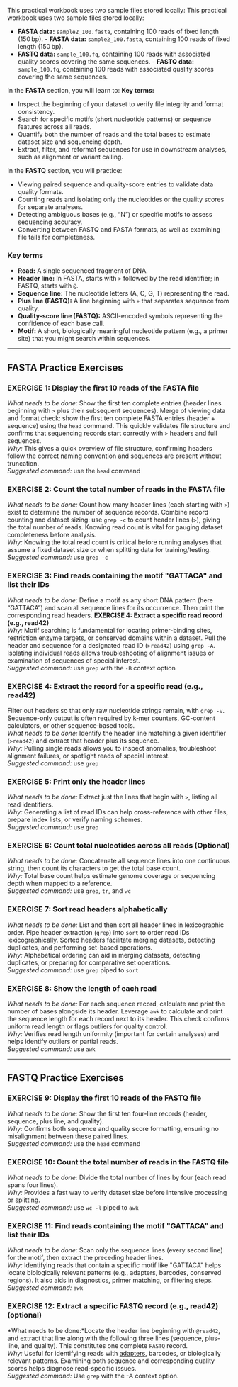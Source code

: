 <!-- Introduction -->
This practical workbook uses two sample files stored locally:		This practical workbook uses two sample files stored locally:
- **FASTA data:** `sample2_100.fasta`, containing 100 reads of fixed length (150 bp).		- **FASTA data:** `sample2_100.fasta`, containing 100 reads of fixed length (150 bp).
- **FASTQ data:** `sample_100.fq`, containing 100 reads with associated quality scores covering the same sequences.		- **FASTQ data:** `sample_100.fq`, containing 100 reads with associated quality scores covering the same sequences.


In the **FASTA** section, you will learn to:		**Key terms:**
- Inspect the beginning of your dataset to verify file integrity and format consistency.		
- Search for specific motifs (short nucleotide patterns) or sequence features across all reads.		
- Quantify both the number of reads and the total bases to estimate dataset size and sequencing depth.		
- Extract, filter, and reformat sequences for use in downstream analyses, such as alignment or variant calling.		


In the **FASTQ** section, you will practice:		
- Viewing paired sequence and quality-score entries to validate data quality formats.		
- Counting reads and isolating only the nucleotides or the quality scores for separate analyses.		
- Detecting ambiguous bases (e.g., “N”) or specific motifs to assess sequencing accuracy.		
- Converting between FASTQ and FASTA formats, as well as examining file tails for completeness.		
  

 ### Key terms   
- **Read:** A single sequenced fragment of DNA.
- **Header line:** In FASTA, starts with `>` followed by the read identifier; in FASTQ, starts with `@`.
- **Sequence line:** The nucleotide letters (A, C, G, T) representing the read.
- **Plus line (FASTQ):** A line beginning with `+` that separates sequence from quality.
- **Quality-score line (FASTQ):** ASCII-encoded symbols representing the confidence of each base call.
- **Motif:** A short, biologically meaningful nucleotide pattern (e.g., a primer site) that you might search within sequences.
---		---


## FASTA Practice Exercises	


### **EXERCISE 1: Display the first 10 reads of the FASTA file**  		    
*What needs to be done:* Show the first ten complete entries (header lines beginning with `>` plus their subsequent sequences).  		Merge of viewing data and format check: show the first ten complete FASTA entries (header + sequence) using the `head` command. This quickly validates file structure and confirms that sequencing records start correctly with `>` headers and full sequences.  
*Why:* This gives a quick overview of file structure, confirming headers follow the correct naming convention and sequences are present without truncation.  		  
*Suggested command:* use the `head` command		


### **EXERCISE 2: Count the total number of reads in the FASTA file**  		  
*What needs to be done:* Count how many header lines (each starting with `>`) exist to determine the number of sequence records.  		Combine record counting and dataset sizing: use `grep -c` to count header lines (`>`), giving the total number of reads. Knowing read count is vital for gauging dataset completeness before analysis.  
*Why:* Knowing the total read count is critical before running analyses that assume a fixed dataset size or when splitting data for training/testing.  		   
*Suggested command:* use `grep -c`	


### **EXERCISE 3: Find reads containing the motif "GATTACA" and list their IDs**  	 	
*What needs to be done:* Define a motif as any short DNA pattern (here “GATTACA”) and scan all sequence lines for its occurrence. Then print the corresponding read headers.  		**EXERCISE 4: Extract a specific read record (e.g., read42)**    
*Why:* Motif searching is fundamental for locating primer-binding sites, restriction enzyme targets, or conserved domains within a dataset.  		Pull the header and sequence for a designated read ID (`>read42`) using `grep -A`. Isolating individual reads allows troubleshooting of alignment issues or examination of sequences of special interest.  
*Suggested command:* use `grep` with the `-B` context option		


### **EXERCISE 4: Extract the record for a specific read (e.g., read42)**  		
Filter out headers so that only raw nucleotide strings remain, with `grep -v`. Sequence-only output is often required by k‑mer counters, GC-content calculators, or other sequence‑based tools.  
*What needs to be done:* Identify the header line matching a given identifier (`>read42`) and extract that header plus its sequence.  		
*Why:* Pulling single reads allows you to inspect anomalies, troubleshoot alignment failures, or spotlight reads of special interest.    		
*Suggested command:* use `grep`		   

### **EXERCISE 5: Print only the header lines**  		
*What needs to be done:* Extract just the lines that begin with `>`, listing all read identifiers.   		
*Why:* Generating a list of read IDs can help cross-reference with other files, prepare index lists, or verify naming schemes.      		
*Suggested command:* use `grep`		


### **EXERCISE 6: Count total nucleotides across all reads**  (Optional)  
*What needs to be done:* Concatenate all sequence lines into one continuous string, then count its characters to get the total base count.  		
*Why:* Total base count helps estimate genome coverage or sequencing depth when mapped to a reference.      		
*Suggested command:* use `grep`, `tr`, and `wc`		


### **EXERCISE 7: Sort read headers alphabetically**  	
*What needs to be done:* List and then sort all header lines in lexicographic order. Pipe header extraction (`grep`) into `sort` to order read IDs lexicographically. Sorted headers facilitate merging datasets, detecting duplicates, and performing set-based operations.   
*Why:* Alphabetical ordering can aid in merging datasets, detecting duplicates, or preparing for comparative set operations.     		
*Suggested command:* use `grep` piped to `sort`		


### **EXERCISE 8: Show the length of each read**  		
*What needs to be done:* For each sequence record, calculate and print the number of bases alongside its header.  Leverage `awk` to calculate and print the sequence length for each record next to its header. This check confirms uniform read length or flags outliers for quality control.    
*Why:* Verifies read length uniformity (important for certain analyses) and helps identify outliers or partial reads.           		
*Suggested command:* use `awk`		


---		---


## FASTQ Practice Exercises		


### **EXERCISE 9: Display the first 10 reads of the FASTQ file**  	
*What needs to be done:* Show the first ten four-line records (header, sequence, plus line, and quality).      
*Why:* Confirms both sequence and quality score formatting, ensuring no misalignment between these paired lines.  	        	
*Suggested command:* use the `head` command		  


### **EXERCISE 10: Count the total number of reads in the FASTQ file**  		  
*What needs to be done:* Divide the total number of lines by four (each read spans four lines).    		
*Why:* Provides a fast way to verify dataset size before intensive processing or splitting.     		    
*Suggested command:* use `wc -l` piped to `awk`	


### **EXERCISE 11: Find reads containing the motif "GATTACA" and list their IDs**  		
*What needs to be done:* Scan only the sequence lines (every second line) for the motif, then extract the preceding header lines.     
*Why:* Identifying reads that contain a specific motif like "GATTACA" helps locate biologically relevant patterns (e.g., adapters, barcodes, conserved regions). It also aids in diagnostics, primer matching, or filtering steps.         
*Suggested command:* `awk`	  


### **EXERCISE 12: Extract a specific FASTQ record (e.g., read42)**  (optional)   
*What needs to be done:*Locate the header line beginning with `@read42`, and extract that line along with the following three lines (sequence, plus-line, and quality). This constitutes one complete `FASTQ` record.    
*Why:* Useful for identifying reads with [adapters](https://en.wikipedia.org/wiki/Adapter_(genetics)), barcodes, or biologically relevant patterns. Examining both sequence and corresponding quality scores helps diagnose read-specific issues.  
*Suggested command:* Use `grep` with the -A context option.   



